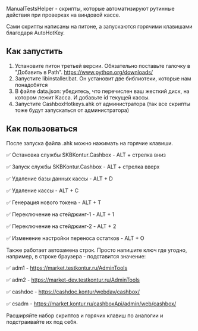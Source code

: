ManualTestsHelper - скрипты, которые автоматизируют рутинные действия при проверках на виндовой кассе.

Сами скрипты написаны на питоне, а запускаются горячими клавишами благодаря AutoHotKey.

## Как запустить

1. Установите питон третьей версии. Обязательно поставьте галочку в "Добавить в Path". https://www.python.org/downloads/
2. Запустите libinstaller.bat. Он установит две библиотеки, которые нам понадобятся
3. В файле data.json: убедитесь, что перечислен ваш жесткий диск, на котором лежит Касса. И добавьте id текущей кассы.
4. Запустите CashboxHotkeys.ahk от администратора (так все скрипты тоже будут запускаться от администратора)

## Как пользоваться

После запуска файла .ahk можно нажимать на горячие клавиши.

:white_check_mark: Остановка службы SKBKontur.Cashbox - ALT + стрелка вниз

:white_check_mark: Запуск службы SKBKontur.Cashbox - ALT + стрелка вверх

:white_check_mark: Удаление базы данных кассы - ALT + D

:white_check_mark: Удаление кассы - ALT + C

:white_check_mark: Генерация нового токена - ALT + T

:white_check_mark: Переключение на стейджинг-1 - ALT + 1

:white_check_mark: Переключение на стейджинг-2 - ALT + 2

:white_check_mark: Изменение настройки переноса остатков - ALT + O

Также работает автозамена строк. Просто напишите ключ где угодно, например, в строке браузера - подставится значение:

:white_check_mark: adm1 - https://market.testkontur.ru/AdminTools

:white_check_mark: adm2 - https://market-dev.testkontur.ru/AdminTools

:white_check_mark: cashdoc - https://cashdoc.kontur/webdav/cashbox/

:white_check_mark: csadm - https://market.kontur.ru/cashboxApi/admin/web/cashbox/


Расширяйте набор скриптов и горячих клавиш по аналогии и подстраивайте их под себя. 

